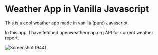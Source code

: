 # Weather App in Vanilla Javascript

This is a cool weather app made in vanilla (pure) Javascript.

In this app, I have fetched openweathermap.org API for current weather report.

![Screenshot (944)](https://user-images.githubusercontent.com/81522508/133996642-05bc7f7f-6144-4082-bc8c-deab7f1913fe.png)

